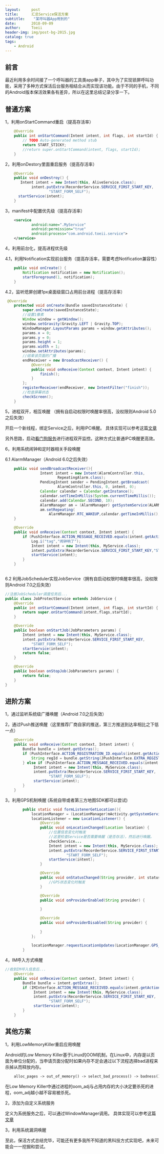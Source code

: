 ```yaml
---
layout:     post
title:      汇总Service保活方案
subtitle:    "某呼叫器App用到的"
date:       2018-09-09
author:     Toeii
header-img: img/post-bg-2015.jpg
catalog: true
tags:
    - Android
---
```


## 前言
最近利用多余时间接了一个呼叫器的工具类app单子，其中为了实现锁屏呼叫功能，采用了多种方式保活后台服务相结合从而实现该功能。由于不同的手机，不同的Android版本保活效果各有差异，所以在这里总结记录分享一下。

## 普通方案
1，利用onStartCommand重启（提高存活率）
```java
    @Override  
    public int onStartCommand(Intent intent, int flags, int startId) {  
        // TODO Auto-generated method stub  
        return START_STICKY;  
        //return super.onStartCommand(intent, flags, startId);  
    } 
```
2，利用onDestory里面重启服务（提高存活率）
```java
    @Override
    public void onDestroy() {
       Intent intent = new Intent(this, AliveService.class);
            intent.putExtra(RecorderService.SERVICE_FIRST_START_KEY,
                    "START_FORM_SELF");
      startService(intent);
    }
```
3，manifest中配置优先级（提高存活率）
```XML
    <service
            android:name=".MyService"
            android:permission="true"
            android:process="com.android.toeii.service">
    </service>
```
4，利用前台化，提高进程优先级

4.1，利用Notification实现前台服务（提高存活率，需要考虑Notification兼容性）
```java
    public void onCreate() {
        Notification notification = new Notification(); 
        startForeground(1, notification);
    }
```
4.2，监听熄屏创建1px桌面级窗口占用前台进程（提高存活率）
```java
 @Override
    protected void onCreate(Bundle savedInstanceState) {
        super.onCreate(savedInstanceState);
        //设置1像素
        Window window = getWindow();
        window.setGravity(Gravity.LEFT | Gravity.TOP);
        WindowManager.LayoutParams params = window.getAttributes();
        params.x = 0;
        params.y = 0;
        params.height = 1;
        params.width = 1;
        window.setAttributes(params);
        //结束该页面的广播
        endReceiver = new BroadcastReceiver() {
            @Override
            public void onReceive(Context context, Intent intent) {
                finish();
            }
        };
        registerReceiver(endReceiver, new IntentFilter("finish"));
        //检查屏幕状态
        checkScreen();
    }
```

5，进程双开，相互唤醒 （拥有自启动权限时唤醒率很高，没权限则Android 5.0之后失效）

开启一个新线程，绑定Service之后，利用IPC唤醒。
具体实现可以参考这篇[文章](https://www.jianshu.com/p/83ea5e03bd61?from=timeline&isappinstalled=0)

另外思路，启动[看门狗服务](https://github.com/xingda920813/HelloDaemon)进行进程双开监控。这种方式比普通IPC唤醒更高效。


6，利用系统闹钟和定时器相关手段唤醒 

6.1 AlarmManager（Android 6.0之后失效）
```java
    public void sendBroadcastReceiver(){  
                Intent intent = new Intent(AlarmController.this,
                        RepeatingAlarm.class);
                PendingIntent sender = PendingIntent.getBroadcast(
                        AlarmController.this, 0, intent, 0);
                Calendar calendar = Calendar.getInstance();
                calendar.setTimeInMillis(System.currentTimeMillis());
                calendar.add(Calendar.SECOND, 10);
                AlarmManager am = (AlarmManager) getSystemService(ALARM_SERVICE);
                am.setRepeating(
                    AlarmManager.RTC_WAKEUP,calendar.getTimeInMillis(), 10 * 1000, sender);
    }

    @Override
    public void onReceive(Context context, Intent intent) {
        if (PushInterface.ACTION_MESSAGE_RECEIVED.equals(intent.getAction())){
            Log.i("tag","闹钟响了");
            Intent intent = new Intent(this, MyService.class);
            intent.putExtra(RecorderService.SERVICE_FIRST_START_KEY,"START_FORM_SELF");
            startService(intent);
        }
    }
         
```
6.2 利用JobScheduler实现JobService（拥有自启动权限时唤醒率很高，没权限则Android 7.0之后失效）
```java
//注册JobScheduler调度任务后...
public class JobProtectService extends JobService {
    @Override
    public int onStartCommand(Intent intent, int flags, int startId) {
        return super.onStartCommand(intent,flags,startId);
    }

    @Override
    public boolean onStartJob(JobParameters params) {
        Intent intent = new Intent(this, MyService.class);
        intent.putExtra(RecorderService.SERVICE_FIRST_START_KEY,
            "START_FORM_SELF");
        startService(intent);
        return false;
    }

    @Override
    public boolean onStopJob(JobParameters params) {
        return false;
    }
}

```

## 进阶方案
1，通过监听系统级广播唤醒（Android 7.0之后失效）

2，通过Push推送唤醒（这里推荐厂商自家的推送，第三方推送到达率相比之下低一点）
```java
    @Override
    public void onReceive(Context context, Intent intent) {
        Bundle bundle = intent.getExtras();
        if (PushInterface.ACTION_REGISTRATION_ID.equals(intent.getAction())) {
            String regId = bundle.getString(JPushInterface.EXTRA_REGISTRATION_ID);
        } else if (PushInterface.ACTION_MESSAGE_RECEIVED.equals(intent.getAction())) {
             Intent intent = new Intent(this, MyService.class);
             intent.putExtra(RecorderService.SERVICE_FIRST_START_KEY,
                    "START_FORM_SELF");
             startService(intent);
        } 
    }
```

3，利用GPS机制唤醒 (系统自带或者第三方地图SDK都可以尝试)
```java
        public static void formListenerGetLocation(){  
            locationManager = (LocationManager)mActivity.getSystemService(Context.LOCATION_SERVICE);  
            locationListener = new LocationListener() {  
                @Override  
                public void onLocationChanged(Location location) {  
                    //位置信息变化时触发  
                    //这里检查Service是否需要唤醒（是否存活），然后进行唤醒。
                    checkService...
                    Intent intent = new Intent(this, MyService.class);
                    intent.putExtra(RecorderService.SERVICE_FIRST_START_KEY,
                            "START_FORM_SELF");
                    startService(intent);
                }  

                @Override  
                public void onStatusChanged(String provider, int status,Bundle extras) {  
                    //GPS状态变化时触发  
                }  

                @Override  
                public void onProviderEnabled(String provider) {  
                    
                }  

                @Override  
                public void onProviderDisabled(String provider) {  
                   
                }  
            };  
            
            locationManager.requestLocationUpdates(LocationManager.GPS_PROVIDER, 0, 0, locationListener);  
        }

```

4，IM呼入方式唤醒 
```java
//收到IM呼入信息后...
    @Override
    public void onReceive(Context context, Intent intent) {
        Bundle bundle = intent.getExtras();
        if (IMInterface.ACTION_MESSAGE_RECEIVED.equals(intent.getAction())) {
             Intent intent = new Intent(this, MyService.class);
             intent.putExtra(RecorderService.SERVICE_FIRST_START_KEY,
                    "START_FORM_SELF");
             startService(intent);
        } 
    }

```

## 其他方案
1，利用LowMemoryKiller重启应用唤醒

Android的Low Memory Killer基于Linux的OOM机制，在Linux中，内存是以页面为单位分配的，当申请页面分配时如果内存不足会通过以下流程选择bad进程来杀掉从而释放内存。
```XML
    alloc_pages -> out_of_memory() -> select_bad_process() -> badness()
```
在Low Memory Killer中通过进程的oom_adj与占用内存的大小决定要杀死的进程，oom_adj越小越不容易被杀死。

2，添加为自定义系统服务

定义为系统服务之后，可以通过WindowManager调用。
具体实现可以参考这篇[文章](https://blog.csdn.net/mockingbirds/article/details/54382072)

3，利用系统漏洞唤醒

至此，保活方式总结完毕，可能还有更多我所不知道的黑科技方式实现吧，未来可能会一一挖掘和尝试。